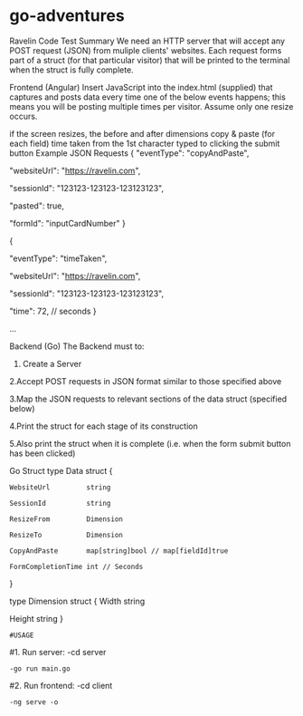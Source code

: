 # go-adventures

Ravelin Code Test
Summary
We need an HTTP server that will accept any POST request (JSON) from muliple clients' websites. Each request forms part of a struct (for that particular visitor) that will be printed to the terminal when the struct is fully complete.

Frontend (Angular)
Insert JavaScript into the index.html (supplied) that captures and posts data every time one of the below events happens; this means you will be posting multiple times per visitor. Assume only one resize occurs.

if the screen resizes, the before and after dimensions
copy & paste (for each field)
time taken from the 1st character typed to clicking the submit button
Example JSON Requests
{
  "eventType": "copyAndPaste",
  
  "websiteUrl": "https://ravelin.com",
  
  "sessionId": "123123-123123-123123123",
  
  "pasted": true,
  
  "formId": "inputCardNumber"
}

{

  "eventType": "timeTaken",

"websiteUrl": "https://ravelin.com",

"sessionId": "123123-123123-123123123",

"time": 72, // seconds
}

...

Backend (Go)
The Backend must to:
1. Create a Server

2.Accept POST requests in JSON format similar to those specified above

3.Map the JSON requests to relevant sections of the data struct (specified below)

4.Print the struct for each stage of its construction

5.Also print the struct when it is complete (i.e. when the form submit button has been clicked)

Go Struct
type Data struct {

	WebsiteUrl         string
        
	SessionId          string
        
	ResizeFrom         Dimension
        
	ResizeTo           Dimension
        
	CopyAndPaste       map[string]bool // map[fieldId]true
        
	FormCompletionTime int // Seconds
}

type Dimension struct {
Width  string

Height string
}

	#USAGE
#1. Run server: 
	-cd server
	
	-go run main.go
#2. Run frontend:
	-cd client
	
	-ng serve -o
